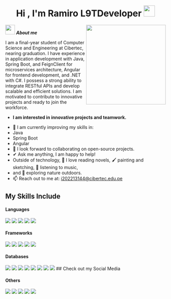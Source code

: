<h1 align="center"><b>Hi , I'm Ramiro L9TDeveloper </b><img src="https://media.giphy.com/media/hvRJCLFzcasrR4ia7z/giphy.gif" width="35"></h1>



<picture> <img align="right" src="https://github.com/7oSkaaa/7oSkaaa/blob/main/Images/Right_Side.gif?raw=true" width = 250px></picture>



<img src="https://media.giphy.com/media/ObNTw8Uzwy6KQ/giphy.gif" width="30px">&nbsp;***About me***

I am a final-year student of Computer Science and Engineering at Cibertec, nearing graduation. I have experience in application development with Java, Spring Boot, and FeignClient for microservices architecture, Angular for frontend development, and .NET with C#. I possess a strong ability to integrate RESTful APIs and develop scalable and efficient solutions. I am motivated to contribute to innovative projects and ready to join the workforce.

* **I am interested in innovative projects and teamwork.**
- 🌱 I am currently improving my skills in:
- Java
- Spring Boot
- Angular
- 👯 I look forward to collaborating on open-source projects.
- ✔ Ask me anything, I am happy to help!
- Outside of technology, 📖 I love reading novels, 🖌️ painting and sketching, 🎵 listening to music,<br>
-  and 🌴 exploring nature outdoors.
- 📫 Reach out to me at: i202213144@cibertec.edu.pe


## My Skills Include

<h4> Languages </h4>
<span> 
  <img src="https://img.shields.io/badge/HTML5-E34F26?style=for-the-badge&logo=html5&logoColor=white">
  <img src="https://img.shields.io/badge/CSS3-1572B6?style=for-the-badge&logo=css3&logoColor=white">
  <img src="https://img.shields.io/badge/JavaScript-F7DF1E?style=for-the-badge&logo=javascript&logoColor=black">
  <img src="https://img.shields.io/badge/Java-ED8B00?style=for-the-badge&logo=java&logoColor=white">
  <img src="https://img.shields.io/badge/kotlin-%237F52FF.svg?style=for-the-badge&logo=kotlin&logoColor=white">
</span>

<h4> Frameworks </h4>
<span>
  <img src="https://img.shields.io/badge/Bootstrap-563D7C?style=for-the-badge&logo=bootstrap&logoColor=white">
    <img src="https://img.shields.io/badge/.NET-5C2D91?style=for-the-badge&logo=.net&logoColor=white">
    <img src="https://img.shields.io/badge/angular-%23DD0031.svg?style=for-the-badge&logo=angular&logoColor=white">
    <img src="https://img.shields.io/badge/angular.js-%23E23237.svg?style=for-the-badge&logo=angularjs&logoColor=white">
     <img src="https://img.shields.io/badge/node.js-6DA55F?style=for-the-badge&logo=node.js&logoColor=white">

  
  
</span>

<h4> Databases </h4>
<span>
  <img src="https://img.shields.io/badge/MySQL-00000F?style=for-the-badge&logo=mysql&logoColor=white">
  <img src="https://img.shields.io/badge/MongoDB-%234ea94b.svg?style=for-the-badge&logo=mongodb&logoColor=white">
  <img src="https://img.shields.io/badge/MariaDB-003545?style=for-the-badge&logo=mariadb&logoColor=white">
    <img src="https://img.shields.io/badge/firebase-a08021?style=for-the-badge&logo=firebase&logoColor=ffcd34">
      <img src="https://img.shields.io/badge/postgres-%23316192.svg?style=for-the-badge&logo=postgresql&logoColor=white">
        <img src="https://img.shields.io/badge/sqlite-%2307405e.svg?style=for-the-badge&logo=sqlite&logoColor=white">
          <img src="https://img.shields.io/badge/react-%2320232a.svg?style=for-the-badge&logo=react&logoColor=%2361DAFB">
             <img src="https://img.shields.io/badge/Thymeleaf-%23005C0F.svg?style=for-the-badge&logo=Thymeleaf&logoColor=white">
    
          
          

  
</span>
## Check out my Social Media
<h4> Others </h4>
<span>
  <img src="https://img.shields.io/badge/Facebook-%231877F2.svg?style=for-the-badge&logo=Facebook&logoColor=white">
  <img src="https://img.shields.io/badge/linkedin-%230077B5.svg?style=for-the-badge&logo=linkedin&logoColor=white">
  <img src="https://img.shields.io/badge/Instagram-%23E4405F.svg?style=for-the-badge&logo=Instagram&logoColor=white">
  <img src="https://img.shields.io/badge/YouTube-%23FF0000.svg?style=for-the-badge&logo=YouTube&logoColor=white">
  <img src="  https://img.shields.io/badge/WhatsApp-25D366?style=for-the-badge&logo=whatsapp&logoColor=white">



</span>


